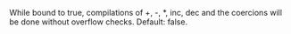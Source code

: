 While bound to true, compilations of +, -, *, inc, dec and the
  coercions will be done without overflow checks. Default: false.